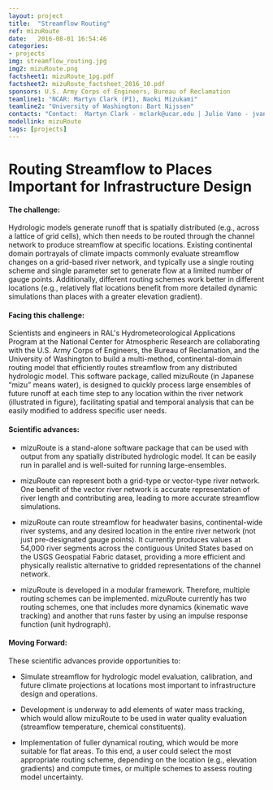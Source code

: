 ```yaml
---
layout: project
title:  "Streamflow Routing"
ref: mizuRoute
date:   2016-08-01 16:54:46
categories:
- projects
img: streamflow_routing.jpg
img2: mizuRoute.png
factsheet1: mizuRoute_1pg.pdf
factsheet2: mizuRoute_factsheet_2016_10.pdf
sponsors: U.S. Army Corps of Engineers, Bureau of Reclamation
teamline1: "NCAR: Martyn Clark (PI), Naoki Mizukami"
teamline2: "University of Washington: Bart Nijssen"
contacts: "Contact:  Martyn Clark - mclark@ucar.edu | Julie Vano - jvano@ucar.edu"
modellink: mizuRoute
tags: [projects]
---
```


# Routing Streamflow to Places Important for Infrastructure Design

#### **The challenge:** 

Hydrologic models generate runoff that is spatially distributed (e.g., across a lattice of grid cells), which then needs to be routed through the channel network to produce streamflow at specific locations. Existing continental domain portrayals of climate impacts commonly evaluate streamflow changes on a grid-based river network, and typically use a single routing scheme and single parameter set to generate flow at a limited number of gauge points. Additionally, different routing schemes work better in different locations (e.g., relatively flat locations benefit from more detailed dynamic simulations than places with a greater elevation gradient).

#### **Facing this challenge:**

Scientists and engineers in RAL's Hydrometeorological Applications Program at the National Center for Atmospheric Research are collaborating with the U.S. Army Corps of Engineers, the Bureau of Reclamation, and the University of Washington to build a multi-method, continental-domain routing model that efficiently routes streamflow from any distributed hydrologic model. This software package, called mizuRoute (in Japanese “mizu” means water), is designed to quickly process large ensembles of future runoff at each time step to any location within the river network (illustrated in figure), facilitating spatial and temporal analysis that can be easily modified to address specific user needs.

#### **Scientific advances:**

*   mizuRoute is a stand-alone software package that can be used with output from any spatially distributed hydrologic model. It can be easily run in parallel and is well-suited for running large-ensembles.

*   mizuRoute can represent both a grid-type or vector-type river network. One benefit of the vector river network is accurate representation of river length and contributing area, leading to more accurate streamflow simulations.

*   mizuRoute can route streamflow for headwater basins, continental-wide river systems, and any desired location in the entire river network (not just pre-designated gauge points).   It currently produces values at 54,000 river segments across the contiguous United States based on the USGS Geospatial Fabric dataset, providing a more efficient and physically realistic alternative to gridded representations of the channel network.

*   mizuRoute is developed in a modular framework. Therefore, multiple routing schemes can be implemented. mizuRoute currently has two routing schemes, one that includes more dynamics (kinematic wave tracking) and another that runs faster by using an impulse response function (unit hydrograph). 

#### **Moving Forward:** 

These scientific advances provide opportunities to:

*	Simulate streamflow for hydrologic model evaluation, calibration, and future climate projections at locations most important to infrastructure design and operations.

*   Development is underway to add elements of water mass tracking, which would allow mizuRoute to be used in water quality evaluation (streamflow temperature, chemical constituents). 

*   Implementation of fuller dynamical routing, which would be more suitable for flat areas. To this end, a user could select the most appropriate routing scheme, depending on the location (e.g., elevation gradients) and compute times, or multiple schemes to assess routing model uncertainty.
